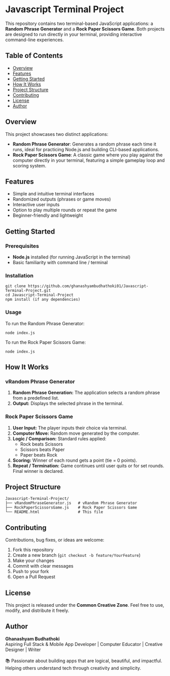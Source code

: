 <!DOCTYPE html>
<html lang="en">
<head>
    <meta charset="UTF-8">
</head>
<body>

<h1>Javascript Terminal Project</h1>

<p>This repository contains two terminal-based JavaScript applications: a <strong> Random Phrase Generator</strong> and a <strong>Rock Paper Scissors Game</strong>. Both projects are designed to run directly in your terminal, providing interactive command-line experiences.</p>

<h2>Table of Contents</h2>
<ul>
    <li><a href="#overview">Overview</a></li>
    <li><a href="#features">Features</a></li>
    <li><a href="#getting-started">Getting Started</a></li>
    <li><a href="#how-it-works">How It Works</a></li>
    <li><a href="#project-structure">Project Structure</a></li>
    <li><a href="#contributing">Contributing</a></li>
    <li><a href="#license">License</a></li>
    <li><a href="#author">Author</a></li>
</ul>

<h2 id="overview">Overview</h2>
<p>This project showcases two distinct applications:</p>
<ul>
    <li><strong> Random Phrase Generator</strong>: Generates a random phrase each time it runs, ideal for practicing Node.js and building CLI-based applications.</li>
    <li><strong>Rock Paper Scissors Game</strong>: A classic game where you play against the computer directly in your terminal, featuring a simple gameplay loop and scoring system.</li>
</ul>

<h2 id="features">Features</h2>
<ul>
    <li>Simple and intuitive terminal interfaces</li>
    <li>Randomized outputs (phrases or game moves)</li>
    <li>Interactive user inputs</li>
    <li>Option to play multiple rounds or repeat the game</li>
    <li>Beginner-friendly and lightweight</li>
</ul>

<h2 id="getting-started">Getting Started</h2>

<h3>Prerequisites</h3>
<ul>
    <li><strong>Node.js</strong> installed (for running JavaScript in the terminal)</li>
    <li>Basic familiarity with command line / terminal</li>
</ul>

<h3>Installation</h3>
<pre><code>git clone https://github.com/ghanashyambudhathoki01/Javascript-Terminal-Project.git
cd Javascript-Terminal-Project
npm install (if any dependencies)
</code></pre>

<h3>Usage</h3>
<p>To run the Random Phrase Generator:</p>
<pre><code>node index.js
</code></pre>
<p>To run the Rock Paper Scissors Game:</p>
<pre><code>node index.js
</code></pre>

<h2 id="how-it-works">How It Works</h2>
<h3>vRandom Phrase Generator</h3>
<ol>
    <li><strong>Random Phrase Generation:</strong> The application selects a random phrase from a predefined list.</li>
    <li><strong>Output:</strong> Displays the selected phrase in the terminal.</li>
</ol>

<h3>Rock Paper Scissors Game</h3>
<ol>
    <li><strong>User Input:</strong> The player inputs their choice via terminal.</li>
    <li><strong>Computer Move:</strong> Random move generated by the computer.</li>
    <li><strong>Logic / Comparison:</strong> Standard rules applied:
        <ul>
            <li>Rock beats Scissors</li>
            <li>Scissors beats Paper</li>
            <li>Paper beats Rock</li>
        </ul>
    </li>
    <li><strong>Scoring:</strong> Winner of each round gets a point (tie = 0 points).</li>
    <li><strong>Repeat / Termination:</strong> Game continues until user quits or for set rounds. Final winner is declared.</li>
</ol>

<h2 id="project-structure">Project Structure</h2>
<pre><code>Javascript-Terminal-Project/
├── vRandomPhraseGenerator.js   # vRandom Phrase Generator
├── RockPaperScissorsGame.js    # Rock Paper Scissors Game
└── README.html                 # This file
</code></pre>

<h2 id="contributing">Contributing</h2>
<p>Contributions, bug fixes, or ideas are welcome:</p>
<ol>
    <li>Fork this repository</li>
    <li>Create a new branch (<code>git checkout -b feature/YourFeature</code>)</li>
    <li>Make your changes</li>
    <li>Commit with clear messages</li>
    <li>Push to your fork</li>
    <li>Open a Pull Request</li>
</ol>

<h2 id="license">License</h2>
<p>This project is released under the <strong>Common Creative Zone</strong>. Feel free to use, modify, and distribute it freely.</p>

<h2 id="author">Author</h2>
<strong>Ghanashyam Budhathoki</strong><br>
Aspiring Full Stack & Mobile App Developer | Computer Educator | Creative Designer | Writer<br><br>
📚 Passionate about building apps that are logical, beautiful, and impactful. Helping others understand tech through creativity and simplicity.<br>
</body>
</html>
